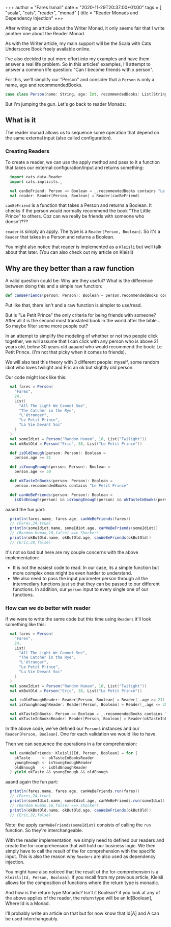 +++
author = "Fares Ismail"
date = "2020-11-29T20:37:00+01:00"
tags = [
    "scala",
    "cats",
    "reader",
    "monad"
]
title = "Reader Monads and Dependency Injection"
+++

After writing an article about the Writer Monad, it only seems fair that I write another one about the Reader Monad.

As with the Writer article, my main support will be the Scala with Cats Underscore Book freely available online.

I've also decided to put more effort into my examples and have them answer a real life problem. So in this articles' examples, I'll attempt to answer a common life question: "Can I become friends with x person".

For this, we'll simplify our "Person" and consider that a `Person` is only a name, age and recommendedBooks.

```scala
case class Person(name: String, age: Int, recommendedBooks: List[String])
```

But I'm jumping the gun. Let's go back to reader Monads:

## What is it

The reader monad allows us to sequence some operation that depend on the same external input (also called configuration).

### Creating Readers

To create a reader, we can use the apply method and pass to it a function that takes our external configuration/input and returns something:

```scala
  import cats.data.Reader
  import cats.implicits._

  val canBeFriend: Person => Boolean = _.recommendedBooks contains "Le Petit Prince"
  val reader: Reader[Person, Boolean] = Reader(canBeFriend)
```

`canBeFriend` is a function that takes a Person and returns a Boolean. It checks if the person would normally recommend the book "The Little Prince" to others. Coz can we really be friends with someone who doesn't???

`reader` is simply an apply. The type is a ``Reader[Person, Boolean]``. So it's a ``Reader`` that takes in a Person and returns a Boolean.

You might also notice that reader is implemented as a `Kleisli` but well talk about that later. (You can also check out my article on Kleisli)

## Why are they better than a raw function

A valid question could be: Why are they useful? What is the difference between doing this and a simple raw function:

```scala
def canBeFriends(person: Person): Boolean = person.recommendedBooks contains "Le Petit Prince"
```

Put like that, there isn't and a raw function is simpler to use/read.

But is "Le Petit Prince" the only criteria for being friends with someone? After all it is the second most translated book in the world after the bible... So maybe filter some more people out?

In an attempt to simplify the modeling of whether or not two people click together, we will assume that I can click with any person who is above 21 years old, below 30 years old aaaand who would recommend the book: Le Petit Prince. (I'm not that picky when it comes to friends).

We will also test this theory with 3 different people: myself, some random idiot who loves twilight and Eric an ok but slightly old person.

Our code might look like this:

```scala
  val fares = Person(
    "Fares",
    24,
    List(
      "All The Light We Cannot See",
      "The Catcher in the Rye",
      "L'étranger",
      "Le Petit Prince",
      "La Vie Devant Soi"
    )
  )
  val someIdiot = Person("Random Human", 16, List("Twilight"))
  val okButOld = Person("Eric", 38, List("Le Petit Prince"))

  def isOldEnough(person: Person): Boolean =
    person.age >= 21

  def isYoungEnough(person: Person): Boolean =
    person.age <= 30

  def okTasteInBooks(person: Person): Boolean =
    person.recommendedBooks contains "Le Petit Prince"

  def canWeBeFriends(person: Person): Boolean =
    isOldEnough(person) && isYoungEnough(person) && okTasteInBooks(person)
```

aaand the fun part:

```scala
  println(fares.name, fares.age, canWeBeFriends(fares))
  // (Fares,24,true)
  println(someIdiot.name, someIdiot.age, canWeBeFriends(someIdiot))
  // (Random Human,16,false) ==> Shocker!
  println(okButOld.name, okButOld.age, canWeBeFriends(okButOld))
  // (Eric,38,false)
```

It's not so bad but here are my couple concerns with the above implementation:

- It is not the easiest code to read. In our case, its a simple function but more complex ones might be even harder to understand.
- We also need to pass the input parameter person through all the intermediary functions just so that they can be passed to our different functions. In addition, our `person` input to every single one of our functions.

### How can we do better with reader

If we were to write the same code but this time using `Readers` it'll look something like this:

```scala
  val fares = Person(
    "Fares",
    24,
    List(
      "All The Light We Cannot See",
      "The Catcher in the Rye",
      "L'étranger",
      "Le Petit Prince",
      "La Vie Devant Soi"
    )
  )
  val someIdiot = Person("Random Human", 16, List("Twilight"))
  val okButOld = Person("Eric", 38, List("Le Petit Prince"))

  val isOldEnoughReader: Reader[Person, Boolean] = Reader(_.age >= 21)
  val isYoungEnoughReader: Reader[Person, Boolean] = Reader(_.age <= 30)

  val okTasteInBooks: Person => Boolean = _.recommendedBooks contains "Le Petit Prince"
  val okTasteInBooksReader: Reader[Person, Boolean] = Reader(okTasteInBooks)
```

In the above code, we've defined our `Person`s instances and our `Reader[Person, Boolean]`. One for each validation we would like to have.

Then we can sequence the operations in a for comprehension:

```scala
  val canWeBeFriends: Kleisli[Id, Person, Boolean] = for {
    okTaste     <- okTasteInBooksReader
    youngEnough <- isYoungEnoughReader
    oldEnough   <- isOldEnoughReader
  } yield okTaste && youngEnough && oldEnough
```

aaand again the fun part:

```scala
  println(fares.name, fares.age, canWeBeFriends.run(fares))
  // (Fares,24,true)
  println(someIdiot.name, someIdiot.age, canWeBeFriends.run(someIdiot))
  // (Random Human,16,false) ==> Shocker!
  println(okButOld.name, okButOld.age, canWeBeFriends(okButOld))
  // (Eric,32,false)
```

Note: the apply `canWeBeFriends(someIdiot)` consists of calling the `run` function. So they're interchangeable.

With the reader implementation, we simply need to defined our readers and create the for-comprehension that will hold our business logic. We then simply have to call the result of the for comprehension with the specific input. This is also the reason why `Readers` are also used as dependency injection.

You might have also noticed that the result of the for-comprehension is a `Kleisli[Id, Person, Boolean]`. If you recall from my previous article, Kleisli allows for the composition of functions where the return type is monadic.

And how is the return type Monadic? Isn't it Boolean? if you look at any of the above applies of the reader, the return type will be an Id[Boolean], Where Id is a Monad.

I'll probably write an article on that but for now know that Id[A] and A can be used interchangeably.
